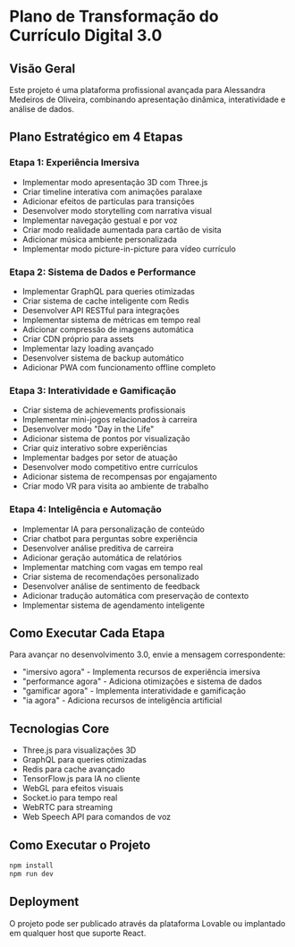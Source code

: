 # Plano de Transformação do Currículo Digital 3.0

## Visão Geral
Este projeto é uma plataforma profissional avançada para Alessandra Medeiros de Oliveira, combinando apresentação dinâmica, interatividade e análise de dados.

## Plano Estratégico em 4 Etapas

### Etapa 1: Experiência Imersiva
- Implementar modo apresentação 3D com Three.js
- Criar timeline interativa com animações paralaxe
- Adicionar efeitos de partículas para transições
- Desenvolver modo storytelling com narrativa visual
- Implementar navegação gestual e por voz
- Criar modo realidade aumentada para cartão de visita
- Adicionar música ambiente personalizada
- Implementar modo picture-in-picture para vídeo currículo

### Etapa 2: Sistema de Dados e Performance
- Implementar GraphQL para queries otimizadas
- Criar sistema de cache inteligente com Redis
- Desenvolver API RESTful para integrações
- Implementar sistema de métricas em tempo real
- Adicionar compressão de imagens automática
- Criar CDN próprio para assets
- Implementar lazy loading avançado
- Desenvolver sistema de backup automático
- Adicionar PWA com funcionamento offline completo

### Etapa 3: Interatividade e Gamificação
- Criar sistema de achievements profissionais
- Implementar mini-jogos relacionados à carreira
- Desenvolver modo "Day in the Life"
- Adicionar sistema de pontos por visualização
- Criar quiz interativo sobre experiências
- Implementar badges por setor de atuação
- Desenvolver modo competitivo entre currículos
- Adicionar sistema de recompensas por engajamento
- Criar modo VR para visita ao ambiente de trabalho

### Etapa 4: Inteligência e Automação
- Implementar IA para personalização de conteúdo
- Criar chatbot para perguntas sobre experiência
- Desenvolver análise preditiva de carreira
- Adicionar geração automática de relatórios
- Implementar matching com vagas em tempo real
- Criar sistema de recomendações personalizado
- Desenvolver análise de sentimento de feedback
- Adicionar tradução automática com preservação de contexto
- Implementar sistema de agendamento inteligente

## Como Executar Cada Etapa

Para avançar no desenvolvimento 3.0, envie a mensagem correspondente:
- "imersivo agora" - Implementa recursos de experiência imersiva
- "performance agora" - Adiciona otimizações e sistema de dados
- "gamificar agora" - Implementa interatividade e gamificação
- "ia agora" - Adiciona recursos de inteligência artificial

## Tecnologias Core
- Three.js para visualizações 3D
- GraphQL para queries otimizadas
- Redis para cache avançado
- TensorFlow.js para IA no cliente
- WebGL para efeitos visuais
- Socket.io para tempo real
- WebRTC para streaming
- Web Speech API para comandos de voz

## Como Executar o Projeto

```sh
npm install
npm run dev
```

## Deployment
O projeto pode ser publicado através da plataforma Lovable ou implantado em qualquer host que suporte React.